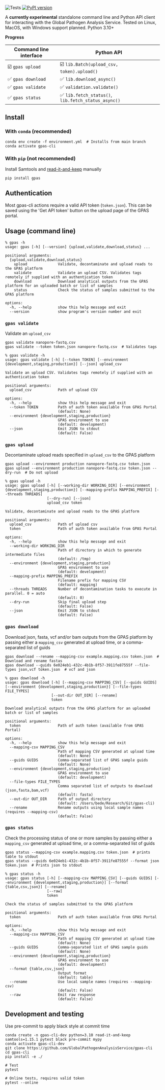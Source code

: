  ![Tests](https://github.com/GlobalPathogenAnalysisService/gpas-cli/actions/workflows/test.yml/badge.svg) [![PyPI version](https://badge.fury.io/py/gpas.svg)](https://badge.fury.io/py/gpas)

A **currently experimental** standalone command line and Python API client for interacting with the Global Pathogen Analysis Service. Tested on Linux, MacOS, with Windows support planned. Python 3.10+

**Progress**

| Command line interface | Python API |
| ----------------- | ------- |
| ☑️ `gpas upload` | ☑️ `lib.Batch(upload_csv, token).upload()` |
| ✅ `gpas download` | ✅ `lib.download_async()` |
| ✅ `gpas validate` | ✅ `validation.validate()` |
| ✅ `gpas status` | ✅ `lib.fetch_status()`, `lib.fetch_status_async()` |



## Install

###  With `conda` (recommended)


```
conda env create -f environment.yml  # Installs from main branch
conda activate gpas-cli
```

### With `pip` (not recommended)

Install Samtools and [read-it-and-keep](https://github.com/GlobalPathogenAnalysisService/read-it-and-keep) manually

```
pip install gpas
```

## Authentication

Most gpas-cli actions require a valid API token (`token.json`). This can be saved using the 'Get API token' button on the upload page of the GPAS portal.

## Usage (command line)

```
% gpas -h
usage: gpas [-h] [--version] {upload,validate,download,status} ...

positional arguments:
  {upload,validate,download,status}
    upload              Validate, decontaminate and upload reads to the GPAS platform
    validate            Validate an upload CSV. Validates tags remotely if supplied with an authentication token
    download            Download analytical outputs from the GPAS platform for an uploaded batch or list of samples
    status              Check the status of samples submitted to the GPAS platform

options:
  -h, --help            show this help message and exit
  --version             show program's version number and exit
```

### `gpas validate`

Validate an `upload_csv`

```
gpas validate nanopore-fastq.csv
gpas validate --token token.json nanopore-fastq.csv  # Validates tags
```

```
% gpas validate -h
usage: gpas validate [-h] [--token TOKEN] [--environment {development,staging,production}] [--json] upload_csv

Validate an upload CSV. Validates tags remotely if supplied with an authentication token

positional arguments:
  upload_csv            Path of upload CSV

options:
  -h, --help            show this help message and exit
  --token TOKEN         Path of auth token available from GPAS Portal
                        (default: None)
  --environment {development,staging,production}
                        GPAS environment to use
                        (default: development)
  --json                Emit JSON to stdout
                        (default: False)
```

### `gpas upload`

Decontaminate upload reads specified in `upload_csv` to the GPAS platform

```
gpas upload --environment production nanopore-fastq.csv token.json
gpas upload --environment production nanopore-fastq.csv token.json --dry-run  # Do not upload
```

```
% gpas upload -h
usage: gpas upload [-h] [--working-dir WORKING_DIR] [--environment {development,staging,production}] [--mapping-prefix MAPPING_PREFIX] [--threads THREADS]
                   [--dry-run] [--json]
                   upload_csv token

Validate, decontaminate and upload reads to the GPAS platform

positional arguments:
  upload_csv            Path of upload csv
  token                 Path of auth token available from GPAS Portal

options:
  -h, --help            show this help message and exit
  --working-dir WORKING_DIR
                        Path of directory in which to generate intermediate files
                        (default: /tmp)
  --environment {development,staging,production}
                        GPAS environment to use
                        (default: development)
  --mapping-prefix MAPPING_PREFIX
                        Filename prefix for mapping CSV
                        (default: mapping)
  --threads THREADS     Number of decontamination tasks to execute in parallel. 0 = auto
                        (default: 0)
  --dry-run             Skip final upload step
                        (default: False)
  --json                Emit JSON to stdout
                        (default: False)
```

### `gpas download`

Download json, fasta, vcf and/or bam outputs from the GPAS platform by passing either a `mapping_csv` generated at upload time, or a comma-separated list of guids

```
gpas download --rename --mapping-csv example.mapping.csv token.json  # Download and rename fastas
gpas download --guids 6e024eb1-432c-4b1b-8f57-3911fe87555f --file-types json,vcf token.json  # vcf and json
```

```
% gpas download -h
usage: gpas download [-h] [--mapping-csv MAPPING_CSV] [--guids GUIDS] [--environment {development,staging,production}] [--file-types FILE_TYPES]
                     [--out-dir OUT_DIR] [--rename]
                     token

Download analytical outputs from the GPAS platform for an uploaded batch or list of samples

positional arguments:
  token                 Path of auth token (available from GPAS Portal)

options:
  -h, --help            show this help message and exit
  --mapping-csv MAPPING_CSV
                        Path of mapping CSV generated at upload time
                        (default: None)
  --guids GUIDS         Comma-separated list of GPAS sample guids
                        (default: None)
  --environment {development,staging,production}
                        GPAS environment to use
                        (default: development)
  --file-types FILE_TYPES
                        Comma separated list of outputs to download (json,fasta,bam,vcf)
                        (default: fasta)
  --out-dir OUT_DIR     Path of output directory
                        (default: /Users/bede/Research/Git/gpas-cli)
  --rename              Rename outputs using local sample names (requires --mapping-csv)
                        (default: False)
```

### `gpas status`

Check the processing status of one or more samples by passing either a `mapping_csv` generated at upload time, or a comma-separated list of guids

```
gpas status --mapping-csv example.mapping.csv token.json  # prints table to stdout
gpas status --guids 6e024eb1-432c-4b1b-8f57-3911fe87555f --format json token.json  # Prints json to stdout
```

```
% gpas status -h
usage: gpas status [-h] [--mapping-csv MAPPING_CSV] [--guids GUIDS] [--environment {development,staging,production}] [--format {table,csv,json}] [--rename]
                   [--raw]
                   token

Check the status of samples submitted to the GPAS platform

positional arguments:
  token                 Path of auth token available from GPAS Portal

options:
  -h, --help            show this help message and exit
  --mapping-csv MAPPING_CSV
                        Path of mapping CSV generated at upload time
                        (default: None)
  --guids GUIDS         Comma-separated list of GPAS sample guids
                        (default: None)
  --environment {development,staging,production}
                        GPAS environment to use
                        (default: development)
  --format {table,csv,json}
                        Output format
                        (default: table)
  --rename              Use local sample names (requires --mapping-csv)
                        (default: False)
  --raw                 Emit raw response
                        (default: False)
```



## Development and testing

Use pre-commit to apply black style at commit time

```
conda create -n gpas-cli-dev python=3.10 read-it-and-keep samtools=1.15.1 pytest black pre-commit mypy
conda activate gpas-cli-dev
git clone https://github.com/GlobalPathogenAnalysisService/gpas-cli
cd gpas-cli
pip install -e ./

# Test
pytest

# Online tests, requires valid token
pytest --online
```
